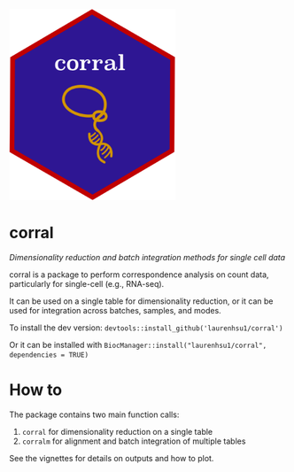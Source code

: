 <img src="corral_sticker.png" width="300" />

# corral
*Dimensionality reduction and batch integration methods for single cell data*

corral is a package to perform correspondence analysis on count data, particularly for single-cell (e.g., RNA-seq).

It can be used on a single table for dimensionality reduction, or it can be used for integration across batches, samples, and modes.

To install the dev version: `devtools::install_github('laurenhsu1/corral')`

Or it can be installed with `BiocManager::install("laurenhsu1/corral", dependencies = TRUE)`

# How to

The package contains two main function calls:

1. `corral` for dimensionality reduction on a single table 
2. `corralm` for alignment and batch integration of multiple tables

See the vignettes for details on outputs and how to plot.
